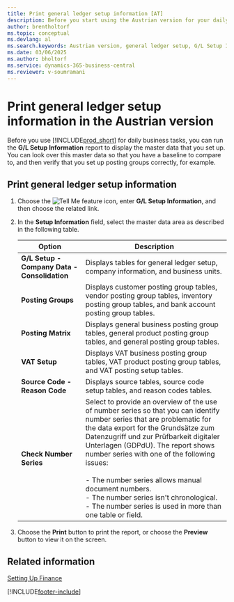 ```yaml
---
title: Print general ledger setup information [AT]
description: Before you start using the Austrian version for your daily business tasks, you can run the G/L Setup Information report to display the master data that you set up.
author: brentholtorf
ms.topic: conceptual
ms.devlang: al
ms.search.keywords: Austrian version, general ledger setup, G/L Setup Information
ms.date: 03/06/2025
ms.author: bholtorf
ms.service: dynamics-365-business-central
ms.reviewer: v-soumramani
---
```


# Print general ledger setup information in the Austrian version

Before you use [!INCLUDE[prod_short](../../includes/prod_short.md)] for daily business tasks, you can run the **G/L Setup Information** report to display the master data that you set up. You can look over this master data so that you have a baseline to compare to, and then verify that you set up posting groups correctly, for example.  

## Print general ledger setup information  

1. Choose the ![Tell Me feature](../../media/ui-search/search_small.png "Tell me what you want to do") icon, enter **G/L Setup Information**, and then choose the related link.  
1. In the **Setup Information** field, select the master data area as described in the following table.  

    |Option|Description|  
    |-------------------------------------|---------------------------------------|  
    |**G/L Setup - Company Data - Consolidation**|Displays tables for general ledger setup, company information, and business units.|  
    |**Posting Groups**|Displays customer posting group tables, vendor posting group tables, inventory posting group tables, and bank account posting group tables.|  
    |**Posting Matrix**|Displays general business posting group tables, general product posting group tables, and general posting group tables.|  
    |**VAT Setup**|Displays VAT business posting group tables, VAT product posting group tables, and VAT posting setup tables.|  
    |**Source Code - Reason Code**|Displays source tables, source code setup tables, and reason codes tables.|  
    |**Check Number Series**|Select to provide an overview of the use of number series so that you can identify number series that are problematic for the data export for the Grundsätze zum Datenzugriff und zur Prüfbarkeit digitaler Unterlagen (GDPdU). The report shows number series with one of the following issues:<br><br/> - The number series allows manual document numbers.<br/>- The number series isn't chronological.<br/>- The number series is used in more than one table or field.|  

1. Choose the **Print** button to print the report, or choose the **Preview** button to view it on the screen.  

## Related information

[Setting Up Finance](../../finance-setup-finance.md)

[!INCLUDE[footer-include](../../includes/footer-banner.md)]
